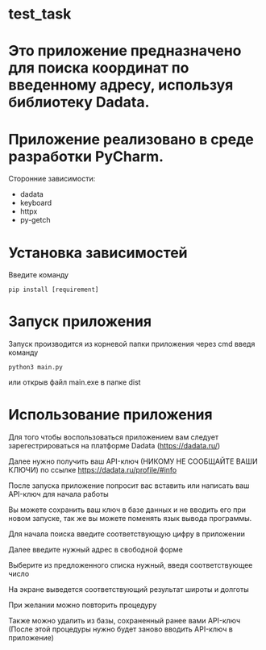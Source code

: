 # test_task

# Это приложение предназначено для поиска координат по введенному адресу, используя библиотеку Dadata. 

# Приложение реализовано в среде разработки PyCharm. 

Сторонние зависимости:
  * dadata
  * keyboard
  * httpx
  * py-getch

# Установка зависимостей

Введите команду 

```
pip install [requirement]
```

# Запуск приложения 

Запуск производится из корневой папки приложения через cmd введя команду

```
python3 main.py
```

или открыв файл main.exe в папке dist

# Использование приложения
Для того чтобы воспользоваться приложением вам следует зарегестрироваться на платформе Dadata (https://dadata.ru/)

Далее нужно получить ваш API-ключ (НИКОМУ НЕ СООБЩАЙТЕ ВАШИ КЛЮЧИ) по ссылке https://dadata.ru/profile/#info

После запуска приложение попросит вас вставить или написать ваш API-ключ для начала работы

Вы можете сохранить ваш ключ в базе данных и не вводить его при новом запуске, так же вы можете поменять язык вывода программы.

Для начала поиска введите соответствующую цифру в приложении

Далее введите нужный адрес в свободной форме

Выберите из предложенного списка нужный, введя соответствующее число

На экране выведется соответствующий результат широты и долготы

При желании можно повторить процедуру

Также можно удалить из базы, сохраненный ранее вами API-ключ (После этой процедуры нужно будет заново вводить API-ключ в приложение)
